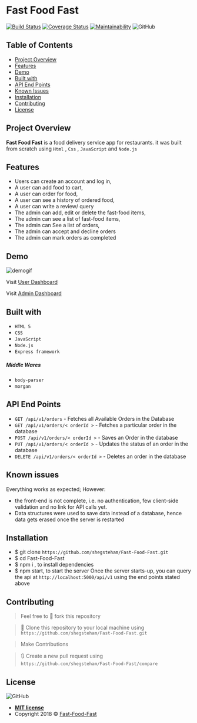 # Fast Food Fast
[![Build Status](https://travis-ci.org/shegsteham/Fast-Food-Fast.svg?branch=develop)](https://travis-ci.org/shegsteham/Fast-Food-Fast)    [![Coverage Status](https://coveralls.io/repos/github/shegsteham/Fast-Food-Fast/badge.svg?branch=develop)](https://coveralls.io/github/shegsteham/Fast-Food-Fast?branch=develop)    [![Maintainability](https://api.codeclimate.com/v1/badges/c2dc0578de1fdecc0c8f/maintainability)](https://codeclimate.com/github/shegsteham/Fast-Food-Fast/maintainability)    ![GitHub](https://img.shields.io/github/license/mashape/apistatus.svg)

## Table of Contents

* [Project Overview](#Project-Overview)
* [Features](#Features)
* [Demo](#demo)
* [Built with](#built-with)
* [API End Points](#API-End-Points)
* [Known Issues](#Known-issues)
* [Installation](#Installation)
* [Contributing](#contributing)
* [License](#License)

## Project Overview
**Fast Food Fast** is a food delivery service app for restaurants. it was built from scratch using `Html` , `Css` , `JavaScript` and `Node.js`

## Features

- Users can create an account and log in,
- A user can add food to cart,
- A user can order for food,
- A user can see a history of ordered food,
- A user can write a review/ query
- The admin can add, edit or delete the fast-food items,
- The admin can see a list of fast-food items,
- The admin can See a list of orders,
- The admin can accept and decline orders
- The admin can mark orders as completed

## Demo
![demogif](https://user-images.githubusercontent.com/25525765/46247609-baa42400-c405-11e8-923f-3df54b87ca0e.gif)

Visit [User Dashboard](https://shegsteham.github.io/Fast-Food-Fast/UI/)

Visit [Admin Dashboard](https://shegsteham.github.io/Fast-Food-Fast/UI/admin.html)

## Built with
- `HTML 5`
- `CSS`
- `JavaScript`
- `Node.js`
- `Express framework`

##### Middle Wares
- `body-parser`
- `morgan`

## API End Points
- `GET /api/v1/orders`                -   Fetches all Available Orders in the Database
- `GET /api/v1/orders/< orderId >`    -   Fetches a particular order in the database
- `POST /api/v1/orders/< orderId >`   -   Saves an Order in the database
- `PUT /api/v1/orders/< orderId >`    -   Updates the status of an order in the database
- `DELETE /api/v1/orders/< orderId >` -   Deletes an order in the database

## Known issues
Everything works as expected; However:
- the front-end is not complete, i.e. no authentication, few client-side
   validation and no link for API calls yet.
- Data structures were used to save data instead of a database, hence data gets
   erased once the server is restarted

## Installation

- $ git clone `https://github.com/shegsteham/Fast-Food-Fast.git`
- $ cd Fast-Food-Fast
- $ npm i , to install dependencies
- $ npm start, to start the server
Once the server starts-up, you can query the api at `http://localhost:5000/api/v1` using the end points stated above

## Contributing
>  Feel free to 🍴 fork this repository

>  👯 Clone this repository to your local machine using `https://github.com/shegsteham/Fast-Food-Fast.git`

> Make Contributions

> 🔃 Create a new pull request using `https://github.com/shegsteham/Fast-Food-Fast/compare`

## License
![GitHub](https://img.shields.io/github/license/mashape/apistatus.svg)

- **[MIT license](https://shegsteham.github.io/Fast-Food-Fast/UI/LICENSE.md)**
- Copyright 2018 © <a href="https://shegsteham.github.io/Fast-Food-Fast/UI/" target="_blank">Fast-Food-Fast</a>
